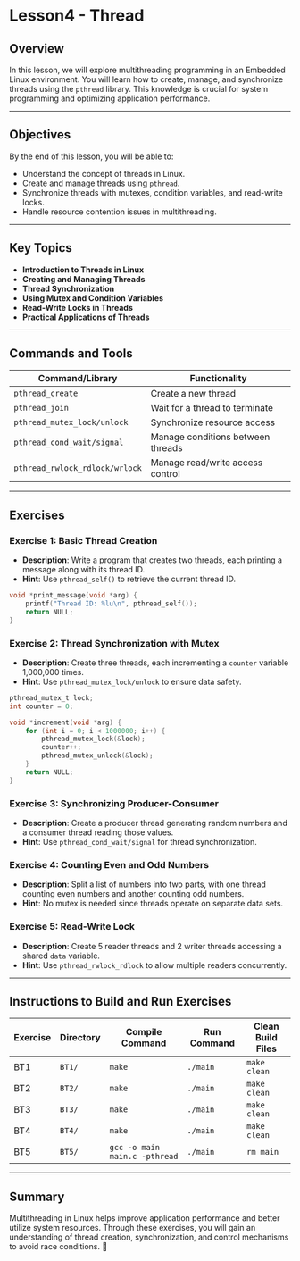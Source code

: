 # Lesson4 - Thread

## Overview

In this lesson, we will explore multithreading programming in an Embedded Linux environment. You will learn how to create, manage, and synchronize threads using the `pthread` library. This knowledge is crucial for system programming and optimizing application performance.

---

## Objectives

By the end of this lesson, you will be able to:

- Understand the concept of threads in Linux.
- Create and manage threads using `pthread`.
- Synchronize threads with mutexes, condition variables, and read-write locks.
- Handle resource contention issues in multithreading.

---

## Key Topics

- **Introduction to Threads in Linux**
- **Creating and Managing Threads**
- **Thread Synchronization**
- **Using Mutex and Condition Variables**
- **Read-Write Locks in Threads**
- **Practical Applications of Threads**

---

## Commands and Tools

| Command/Library                | Functionality                     |
| ------------------------------ | --------------------------------- |
| `pthread_create`               | Create a new thread               |
| `pthread_join`                 | Wait for a thread to terminate    |
| `pthread_mutex_lock/unlock`    | Synchronize resource access       |
| `pthread_cond_wait/signal`     | Manage conditions between threads |
| `pthread_rwlock_rdlock/wrlock` | Manage read/write access control  |

---

## Exercises

### **Exercise 1: Basic Thread Creation**

- **Description**: Write a program that creates two threads, each printing a message along with its thread ID.
- **Hint**: Use `pthread_self()` to retrieve the current thread ID.

```c
void *print_message(void *arg) {
    printf("Thread ID: %lu\n", pthread_self());
    return NULL;
}
```

### **Exercise 2: Thread Synchronization with Mutex**

- **Description**: Create three threads, each incrementing a `counter` variable 1,000,000 times.
- **Hint**: Use `pthread_mutex_lock/unlock` to ensure data safety.

```c
pthread_mutex_t lock;
int counter = 0;

void *increment(void *arg) {
    for (int i = 0; i < 1000000; i++) {
        pthread_mutex_lock(&lock);
        counter++;
        pthread_mutex_unlock(&lock);
    }
    return NULL;
}
```

### **Exercise 3: Synchronizing Producer-Consumer**

- **Description**: Create a producer thread generating random numbers and a consumer thread reading those values.
- **Hint**: Use `pthread_cond_wait/signal` for thread synchronization.

### **Exercise 4: Counting Even and Odd Numbers**

- **Description**: Split a list of numbers into two parts, with one thread counting even numbers and another counting odd numbers.
- **Hint**: No mutex is needed since threads operate on separate data sets.

### **Exercise 5: Read-Write Lock**

- **Description**: Create 5 reader threads and 2 writer threads accessing a shared `data` variable.
- **Hint**: Use `pthread_rwlock_rdlock` to allow multiple readers concurrently.

---

## Instructions to Build and Run Exercises

| Exercise | Directory | Compile Command               | Run Command | Clean Build Files |
| -------- | --------- | ----------------------------- | ----------- | ----------------- |
| BT1      | `BT1/`    | `make`                        | `./main`    | `make clean`      |
| BT2      | `BT2/`    | `make`                        | `./main`    | `make clean`      |
| BT3      | `BT3/`    | `make`                        | `./main`    | `make clean`      |
| BT4      | `BT4/`    | `make`                        | `./main`    | `make clean`      |
| BT5      | `BT5/`    | `gcc -o main main.c -pthread` | `./main`    | `rm main`         |

---

## Summary

Multithreading in Linux helps improve application performance and better utilize system resources. Through these exercises, you will gain an understanding of thread creation, synchronization, and control mechanisms to avoid race conditions. 🚀

